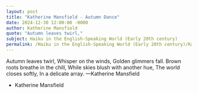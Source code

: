 ```yaml
---
layout: post
title: "Katherine Mansfield - Autumn Dance"
date: 2024-12-30 12:00:00 -0000
author: Katherine Mansfield
quote: "Autumn leaves twirl,"
subject: Haiku in the English-Speaking World (Early 20th century)
permalink: /Haiku in the English-Speaking World (Early 20th century)/Katherine Mansfield/Katherine Mansfield - Autumn Dance
---
```


Autumn leaves twirl,
Whisper on the winds,
Golden glimmers fall.
Brown roots breathe in the chill,
While skies blush with another hue,
The world closes softly,
In a delicate array.
—Katherine Mansfield

- Katherine Mansfield
